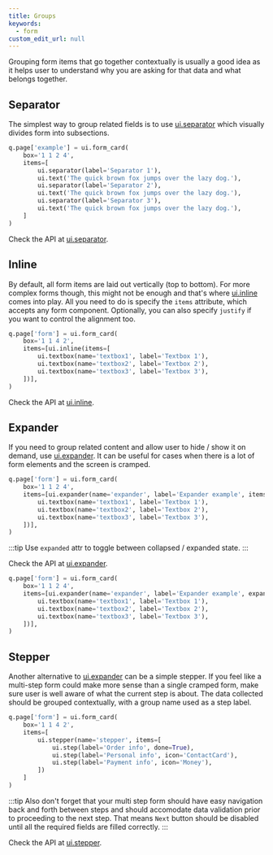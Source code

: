 ```yaml
---
title: Groups
keywords:
  - form
custom_edit_url: null
---
```


Grouping form items that go together contextually is usually a good idea as it helps user to understand
why you are asking for that data and what belongs together.

## Separator

The simplest way to group related fields is to use [ui.separator](/docs/api/ui#separator) which visually divides form into subsections.

```py
q.page['example'] = ui.form_card(
    box='1 1 2 4',
    items=[
        ui.separator(label='Separator 1'),
        ui.text('The quick brown fox jumps over the lazy dog.'),
        ui.separator(label='Separator 2'),
        ui.text('The quick brown fox jumps over the lazy dog.'),
        ui.separator(label='Separator 3'),
        ui.text('The quick brown fox jumps over the lazy dog.'),
    ]
)
```

Check the API at [ui.separator](/docs/api/ui#separator).

## Inline

By default, all form items are laid out vertically (top to bottom). For more complex forms though, this might not be enough and
that's where [ui.inline](/docs/api/ui#inline) comes into play. All you need to do is specify the `items` attribute, which accepts any form
component. Optionally, you can also specify `justify` if you want to control the alignment too.

```py
q.page['form'] = ui.form_card(
    box='1 1 4 2',
    items=[ui.inline(items=[
        ui.textbox(name='textbox1', label='Textbox 1'),
        ui.textbox(name='textbox2', label='Textbox 2'),
        ui.textbox(name='textbox3', label='Textbox 3'),
    ])],
)
```

Check the API at [ui.inline](/docs/api/ui#inline).

## Expander

If you need to group related content and allow user to hide / show it on demand, use [ui.expander](/docs/api/ui#expander). It can be useful for cases
when there is a lot of form elements and the screen is cramped.

```py
q.page['form'] = ui.form_card(
    box='1 1 2 4',
    items=[ui.expander(name='expander', label='Expander example', items=[
        ui.textbox(name='textbox1', label='Textbox 1'),
        ui.textbox(name='textbox2', label='Textbox 2'),
        ui.textbox(name='textbox3', label='Textbox 3'),
    ])],
)
```

:::tip
Use `expanded` attr to toggle between collapsed / expanded state.
:::

Check the API at [ui.expander](/docs/api/ui#expander).

```py
q.page['form'] = ui.form_card(
    box='1 1 2 4',
    items=[ui.expander(name='expander', label='Expander example', expanded=True, items=[
        ui.textbox(name='textbox1', label='Textbox 1'),
        ui.textbox(name='textbox2', label='Textbox 2'),
        ui.textbox(name='textbox3', label='Textbox 3'),
    ])],
)
```

## Stepper

Another alternative to [ui.expander](/docs/api/ui#expander) can be a simple stepper. If you feel like a multi-step form could make more sense than a
single cramped form, make sure user is well aware of what the current step is about. The data collected should be grouped contextually, with a group name
used as a step label.

```py
q.page['form'] = ui.form_card(
    box='1 1 4 2',
    items=[
        ui.stepper(name='stepper', items=[
            ui.step(label='Order info', done=True),
            ui.step(label='Personal info', icon='ContactCard'),
            ui.step(label='Payment info', icon='Money'),
        ])
    ]
)
```

:::tip
Also don't forget that your multi step form should have easy navigation back and forth between steps and should accomodate data validation prior to proceeding to the next step.
That means `Next` button should be disabled until all the required fields are filled correctly.
:::

Check the API at [ui.stepper](/docs/api/ui#stepper).